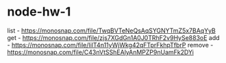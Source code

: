 # node-hw-1


list - https://monosnap.com/file/TwqBVTeNeQsAqSYGNYTmZ5x7BAqYyB
get - https://monosnap.com/file/zjs7XGdGn1A0J0TRhF2v9HySe883oE
add - https://monosnap.com/file/IilT4n11yWjWkg42qFTprFkhpTfbrP
remove - https://monosnap.com/file/C43nVtSShEAlyAnMPZP9nUamFk2DYi
